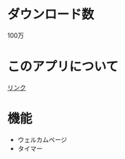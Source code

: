 # ダウンロード数
100万
# このアプリについて


[リンク](https://play.google.com/store/apps/details?id=com.pomodrone.app)

# 機能
- ウェルカムページ
- タイマー
